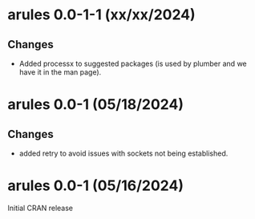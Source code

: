 # arules 0.0-1-1 (xx/xx/2024)

## Changes
* Added processx to suggested packages (is used by plumber and we 
  have it in the man page).

# arules 0.0-1 (05/18/2024)

## Changes
* added retry to avoid issues with sockets not being established.

# arules 0.0-1 (05/16/2024)

Initial CRAN release